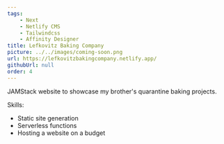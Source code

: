 ```yaml
---
tags:
    - Next
    - Netlify CMS
    - Tailwindcss
    - Affinity Designer
title: Lefkovitz Baking Company
picture: ../../images/coming-soon.png
url: https://lefkovitzbakingcompany.netlify.app/
githubUrl: null
order: 4
---
```

JAMStack website to showcase my brother's quarantine baking projects.

Skills:
*  Static site generation
*  Serverless functions
*  Hosting a website on a budget